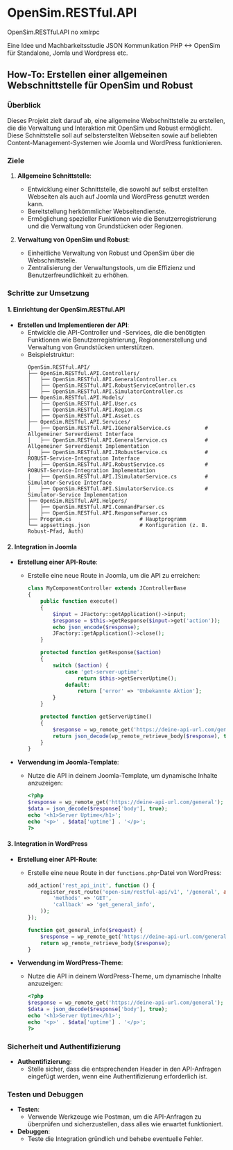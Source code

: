 # OpenSim.RESTful.API

OpenSim.RESTful.API no xmlrpc

Eine Idee und Machbarkeitsstudie JSON Kommunikation PHP <-> OpenSim für Standalone, Jomla und Wordpress etc.

## How-To: Erstellen einer allgemeinen Webschnittstelle für OpenSim und Robust

### Überblick

Dieses Projekt zielt darauf ab, eine allgemeine Webschnittstelle zu erstellen, die die Verwaltung und Interaktion mit OpenSim und Robust ermöglicht. Diese Schnittstelle soll auf selbsterstellten Webseiten sowie auf beliebten Content-Management-Systemen wie Joomla und WordPress funktionieren.

### Ziele

1. **Allgemeine Schnittstelle**:
   - Entwicklung einer Schnittstelle, die sowohl auf selbst erstellten Webseiten als auch auf Joomla und WordPress genutzt werden kann.
   - Bereitstellung herkömmlicher Webseitendienste.
   - Ermöglichung spezieller Funktionen wie die Benutzerregistrierung und die Verwaltung von Grundstücken oder Regionen.

2. **Verwaltung von OpenSim und Robust**:
   - Einheitliche Verwaltung von Robust und OpenSim über die Webschnittstelle.
   - Zentralisierung der Verwaltungstools, um die Effizienz und Benutzerfreundlichkeit zu erhöhen.

### Schritte zur Umsetzung

#### 1. Einrichtung der OpenSim.RESTful.API

- **Erstellen und Implementieren der API**:
  - Entwickle die API-Controller und -Services, die die benötigten Funktionen wie Benutzerregistrierung, Regionenerstellung und Verwaltung von Grundstücken unterstützen.
  - Beispielstruktur:
    ```
    OpenSim.RESTful.API/
    ├── OpenSim.RESTful.API.Controllers/
    │   ├── OpenSim.RESTful.API.GeneralController.cs        
    │   ├── OpenSim.RESTful.API.RobustServiceController.cs  
    │   ├── OpenSim.RESTful.API.SimulatorController.cs      
    ├── OpenSim.RESTful.API.Models/
    │   ├── OpenSim.RESTful.API.User.cs                     
    │   ├── OpenSim.RESTful.API.Region.cs                   
    │   ├── OpenSim.RESTful.API.Asset.cs                    
    ├── OpenSim.RESTful.API.Services/
    │   ├── OpenSim.RESTful.API.IGeneralService.cs           # Allgemeiner Serverdienst Interface
    │   ├── OpenSim.RESTful.API.GeneralService.cs            # Allgemeiner Serverdienst Implementation
    │   ├── OpenSim.RESTful.API.IRobustService.cs            # ROBUST-Service-Integration Interface
    │   ├── OpenSim.RESTful.API.RobustService.cs             # ROBUST-Service-Integration Implementation
    │   ├── OpenSim.RESTful.API.ISimulatorService.cs         # Simulator-Service Interface
    │   ├── OpenSim.RESTful.API.SimulatorService.cs          # Simulator-Service Implementation
    ├── OpenSim.RESTful.API.Helpers/
    │   ├── OpenSim.RESTful.API.CommandParser.cs            
    │   ├── OpenSim.RESTful.API.ResponseParser.cs           
    ├── Program.cs                      # Hauptprogramm
    └── appsettings.json                # Konfiguration (z. B. Robust-Pfad, Auth)              
    ```

#### 2. Integration in Joomla

- **Erstellung einer API-Route**:
  - Erstelle eine neue Route in Joomla, um die API zu erreichen:
    ```php
    class MyComponentController extends JControllerBase
    {
        public function execute()
        {
            $input = JFactory::getApplication()->input;
            $response = $this->getResponse($input->get('action'));
            echo json_encode($response);
            JFactory::getApplication()->close();
        }

        protected function getResponse($action)
        {
            switch ($action) {
                case 'get-server-uptime':
                    return $this->getServerUptime();
                default:
                    return ['error' => 'Unbekannte Aktion'];
            }
        }

        protected function getServerUptime()
        {
            $response = wp_remote_get('https://deine-api-url.com/general');
            return json_decode(wp_remote_retrieve_body($response), true);
        }
    }
    ```

- **Verwendung im Joomla-Template**:
  - Nutze die API in deinem Joomla-Template, um dynamische Inhalte anzuzeigen:
    ```php
    <?php
    $response = wp_remote_get('https://deine-api-url.com/general');
    $data = json_decode($response['body'], true);
    echo '<h1>Server Uptime</h1>';
    echo '<p>' . $data['uptime'] . '</p>';
    ?>
    ```

#### 3. Integration in WordPress

- **Erstellung einer API-Route**:
  - Erstelle eine neue Route in der `functions.php`-Datei von WordPress:
    ```php
    add_action('rest_api_init', function () {
        register_rest_route('open-sim/restful-api/v1', '/general', array(
            'methods' => 'GET',
            'callback' => 'get_general_info',
        ));
    });

    function get_general_info($request) {
        $response = wp_remote_get('https://deine-api-url.com/general');
        return wp_remote_retrieve_body($response);
    }
    ```

- **Verwendung im WordPress-Theme**:
  - Nutze die API in deinem WordPress-Theme, um dynamische Inhalte anzuzeigen:
    ```php
    <?php
    $response = wp_remote_get('https://deine-api-url.com/general');
    $data = json_decode($response['body'], true);
    echo '<h1>Server Uptime</h1>';
    echo '<p>' . $data['uptime'] . '</p>';
    ?>
    ```

### Sicherheit und Authentifizierung

- **Authentifizierung**:
  - Stelle sicher, dass die entsprechenden Header in den API-Anfragen eingefügt werden, wenn eine Authentifizierung erforderlich ist.

### Testen und Debuggen

- **Testen**:
  - Verwende Werkzeuge wie Postman, um die API-Anfragen zu überprüfen und sicherzustellen, dass alles wie erwartet funktioniert.
- **Debuggen**:
  - Teste die Integration gründlich und behebe eventuelle Fehler.
